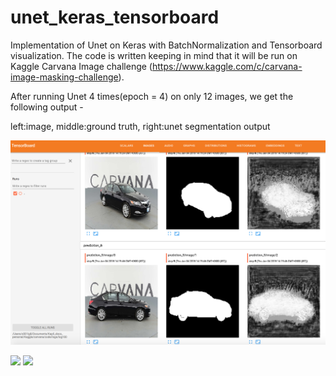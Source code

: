 # unet_keras_tensorboard

Implementation of Unet on Keras with BatchNormalization and Tensorboard visualization. 
The code is written keeping in mind that it will be run on Kaggle Carvana Image challenge (https://www.kaggle.com/c/carvana-image-masking-challenge).


After running Unet 4 times(epoch = 4) on only 12 images, we get the following output - 

left:image,
middle:ground truth,
right:unet segmentation output

![](images/tensorboard.png?raw=true)

<img src="https://github.com/YadavKapil/unet_keras_tensorboard/blob/master/images/g1.png" width="200"> <img src="https://github.com/YadavKapil/unet_keras_tensorboard/blob/master/images/g1.png" width="200">
